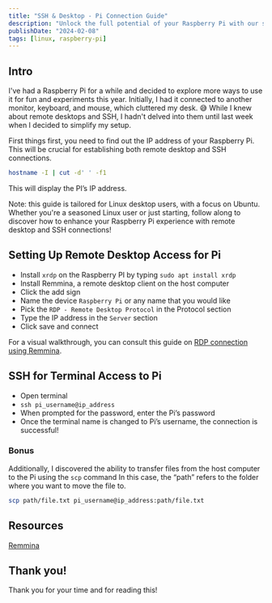 ```yaml
---
title: "SSH & Desktop - Pi Connection Guide"
description: "Unlock the full potential of your Raspberry Pi with our step-by-step guides for remote desktop, SSH, and file transfers. Elevate your Pi experience today!”"
publishDate: "2024-02-08"
tags: [linux, raspberry-pi]
---
```


## Intro

I've had a Raspberry Pi for a while and decided to explore more ways to use it for fun and experiments this year. Initially, I had it connected to another monitor, keyboard, and mouse, which cluttered my desk. 😅 While I knew about remote desktops and SSH, I hadn't delved into them until last week when I decided to simplify my setup.

First things first, you need to find out the IP address of your Raspberry Pi. This will be crucial for establishing both remote desktop and SSH connections.

```bash
hostname -I | cut -d' ' -f1
```

This will display the PI’s IP address.

Note: this guide is tailored for Linux desktop users, with a focus on Ubuntu. Whether you're a seasoned Linux user or just starting, follow along to discover how to enhance your Raspberry Pi experience with remote desktop and SSH connections!

## Setting Up Remote Desktop Access for Pi

- Install `xrdp` on the Raspberry PI by typing `sudo apt install xrdp`
- Install Remmina, a remote desktop client on the host computer
- Click the add sign
- Name the device `Raspberry Pi` or any name that you would like
- Pick the `RDP - Remote Desktop Protocol` in the Protocol section
- Type the IP address in the `Server` section
- Click save and connect

For a visual walkthrough, you can consult this guide on [RDP connection using Remmina](https://remmina.org/remmina-rdp/).

## SSH for Terminal Access to Pi

- Open terminal
- `ssh pi_username@ip_address`
- When prompted for the password, enter the Pi’s password
- Once the terminal name is changed to Pi’s username, the connection is successful!

### Bonus

Additionally, I discovered the ability to transfer files from the host computer to the Pi using the `scp` command In this case, the “path” refers to the folder where you want to move the file to.

```bash
scp path/file.txt pi_username@ip_address:path/file.txt
```

## Resources

[Remmina](https://remmina.org/)

## Thank you!

Thank you for your time and for reading this!
